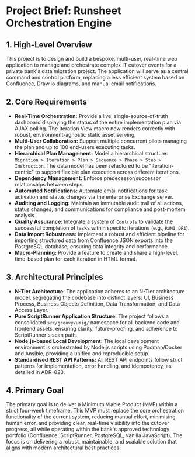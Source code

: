 # Project Brief: Runsheet Orchestration Engine

## 1. High-Level Overview

This project is to design and build a bespoke, multi-user, real-time web application to manage and orchestrate complex IT cutover events for a private bank's data migration project. The application will serve as a central command and control platform, replacing a less efficient system based on Confluence, Draw.io diagrams, and manual email notifications.

## 2. Core Requirements

*   **Real-Time Orchestration:** Provide a live, single-source-of-truth dashboard displaying the status of the entire implementation plan via AJAX polling. The Iteration View macro now renders correctly with robust, environment-agnostic static asset serving.
*   **Multi-User Collaboration:** Support multiple concurrent pilots managing the plan and up to 100 end-users executing tasks.
*   **Hierarchical Plan Management:** Model a hierarchical structure: `Migration > Iteration > Plan > Sequence > Phase > Step > Instruction`. The data model has been refactored to be "iteration-centric" to support flexible plan execution across different iterations.
*   **Dependency Management:** Enforce predecessor/successor relationships between steps.
*   **Automated Notifications:** Automate email notifications for task activation and status changes via the enterprise Exchange server.
*   **Auditing and Logging:** Maintain an immutable audit trail of all actions, status changes, and communications for compliance and post-mortem analysis.
*   **Quality Assurance:** Integrate a system of `Controls` to validate the successful completion of tasks within specific iterations (e.g., `RUN1`, `DR1`).
*   **Data Import Robustness:** Implement a robust and efficient pipeline for importing structured data from Confluence JSON exports into the PostgreSQL database, ensuring data integrity and performance.
*   **Macro-Planning:** Provide a feature to create and share a high-level, time-based plan for each iteration in HTML format.

## 3. Architectural Principles

*   **N-Tier Architecture:** The application adheres to an N-Tier architecture model, segregating the codebase into distinct layers: UI, Business Process, Business Objects Definition, Data Transformation, and Data Access Layer.
*   **Pure ScriptRunner Application Structure:** The project follows a consolidated `src/groovy/umig/` namespace for all backend code and frontend assets, ensuring clarity, future-proofing, and adherence to ScriptRunner's scan path.
*   **Node.js-based Local Development:** The local development environment is orchestrated by Node.js scripts using Podman/Docker and Ansible, providing a unified and reproducible setup.
*   **Standardised REST API Patterns:** All REST API endpoints follow strict patterns for implementation, error handling, and idempotency, as detailed in ADR-023.

## 4. Primary Goal

The primary goal is to deliver a Minimum Viable Product (MVP) within a strict four-week timeframe. This MVP must replace the core orchestration functionality of the current system, reducing manual effort, minimising human error, and providing clear, real-time visibility into the cutover progress, all while operating within the bank's approved technology portfolio (Confluence, ScriptRunner, PostgreSQL, vanilla JavaScript). The focus is on delivering a robust, maintainable, and scalable solution that aligns with modern architectural best practices.
